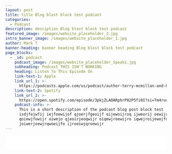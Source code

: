 ```yaml
---
layout: post
title: title Blog blost block test podcast
categories:
  - Podcast
description: desciption Blog blost block test podcast
featured_image: /images/website_placeholder_3.jpg
intro_banner_image: /images/website_placeholder_1.jpg
author: Mark T
banner-heading: banner heading Blog blost block test podcast
page_blocks:
  - _id: podcast
    podcast_image: /images/website_placeholder_Speak1.jpg
    subheading: Podcast THIS ISN'T WORKING
    heading: Listen To This Episode On
    link-text-1: Apple
    link_url_1: >-
      https://podcasts.apple.com/us/podcast/author-terry-mcmillan-and-her-gay-ex-husband/id1264843400?i=1000484996018
    link-text-2: Spotify
    link_url_2: >-
      https://open.spotify.com/episode/3pkjZLAOARphrP82P5fi0I?si=Tm4rucRvQi-gdUjiQszi_g
    podcast-info: >-
      This is a short description of the podcast blog post block test
      isdjfejwfij iejfoewijof qjoerjfgeoijf oijewoijroq ijweorij oewijroweij
      qoiewjfowijr oiwejo qjeoirjeoqwijr oiqewjroewijro iqwejroijewojfoiq
      joiwerjoewjrqwoeijfo ijroeiwjqroewijr
---
```


<div class="cms-embed" data-cms-embed="IDxpZnJhbWUgc3R5bGU9ImJvcmRlcjogbm9uZSIgc3JjPSIvL2h0bWw1LXBsYXllci5saWJzeW4uY29tL2VtYmVkL2VwaXNvZGUvaWQvMTUxNTExMzkvaGVpZ2h0LzQ1L3RoZW1lL3N0YW5kYXJkL3RodW1ibmFpbC95ZXMvZGlyZWN0aW9uL2JhY2t3YXJkLyIgaGVpZ2h0PSI0NSIgd2lkdGg9IjEwMCUiIHNjcm9sbGluZz0ibm8iIGFsbG93ZnVsbHNjcmVlbiB3ZWJraXRhbGxvd2Z1bGxzY3JlZW4gbW96YWxsb3dmdWxsc2NyZWVuIG9hbGxvd2Z1bGxzY3JlZW4gbXNhbGxvd2Z1bGxzY3JlZW4+PC9pZnJhbWU+Cg=="><iframe style="border: none" src="//html5-player.libsyn.com/embed/episode/id/15151139/height/45/theme/standard/thumbnail/yes/direction/backward/" height="45" width="100%" scrolling="no" allowfullscreen="" webkitallowfullscreen="" mozallowfullscreen="" oallowfullscreen="" msallowfullscreen=""></iframe></div>

&nbsp;